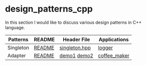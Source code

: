 # design_patterns_cpp
In this section I would like to discuss various design patterns in C++ language.

| Patterns | README | Header File | Applications |
|-------- | -------- | --------- | ---------- |
| Singleton | [README](https://github.com/midhunlohi/design_patterns_cpp/blob/master/singleton/README.md) | [singleton.hpp](https://github.com/midhunlohi/design_patterns_cpp/blob/master/singleton/singleton.hpp) | [logger](https://github.com/midhunlohi/design_patterns_cpp/tree/master/singleton/logger) |
| Adapter | [README](https://github.com/midhunlohi/design_patterns_cpp/blob/master/adapter/README.md) | [demo1](https://github.com/midhunlohi/design_patterns_cpp/blob/master/adapter/demo1.cpp) [demo2](https://github.com/midhunlohi/design_patterns_cpp/blob/master/adapter/demo2.cpp) | [coffee_maker](https://github.com/midhunlohi/design_patterns_cpp/tree/master/adapter/coffee_maker)
